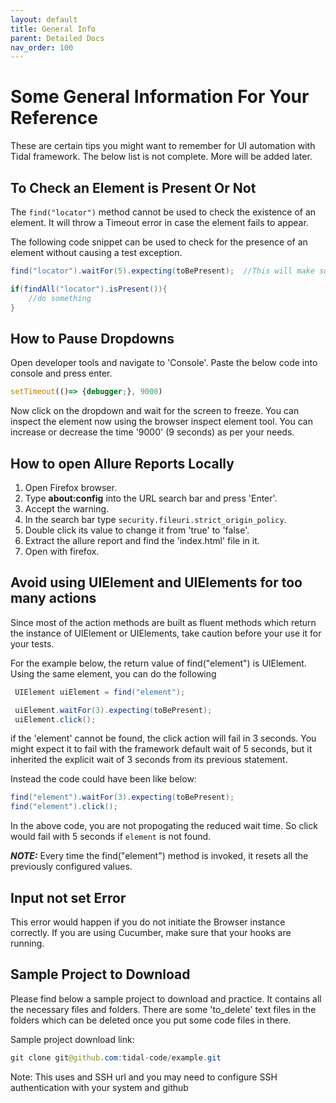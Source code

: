 ```yaml
---
layout: default
title: General Info
parent: Detailed Docs
nav_order: 100
---
```


# Some General Information For Your Reference

These are certain tips you might want to remember for UI automation with Tidal framework. 
The below list is not complete. More will be added later.


## To Check an Element is Present Or Not

The `find("locator")` method cannot be used to check the existence of an element.
It will throw a Timeout error in case the element fails to appear. 

The following code snippet can be used to check for the presence of an element without
causing a test exception.

```java
find("locator").waitFor(5).expecting(toBePresent);  //This will make sure that at least one of the element is present

if(findAll("locator").isPresent()){ 
    //do something
}
```

## How to Pause Dropdowns

Open developer tools and navigate to 'Console'.
Paste the below code into console and press enter.

```javascript
setTimeout(()=> {debugger;}, 9000)
```

Now click on the dropdown and wait for the screen to freeze. 
You can inspect the element now using the browser inspect element tool.
You can increase or decrease the time '9000' (9 seconds) as per your needs.

## How to open Allure Reports Locally

1. Open Firefox browser.
2. Type <b>about:config</b> into the URL search bar and press 'Enter'.
3. Accept the warning.
4. In the search bar type `security.fileuri.strict_origin_policy`.
5. Double click its value to change it from 'true' to 'false'.
6. Extract the allure report and find the 'index.html' file in it.
7. Open with firefox.

## Avoid using UIElement and UIElements for too many actions

Since most of the action methods are built as fluent methods which return the instance of UIElement or UIElements,
take caution before your use it for your tests. 

For the example below, the return value of find("element") is UIElement. Using the same element, you can do the following

```java
 UIElement uiElement = find("element");

 uiElement.waitFor(3).expecting(toBePresent);
 uiElement.click();
 ```

 if the 'element' cannot be found, the click action will fail in 3 seconds. You might expect it to fail with the 
 framework default wait of 5 seconds, but it inherited the explicit wait of 3 seconds from its previous statement. 
 
 Instead the code could have been like below:

 ```java
find("element").waitFor(3).expecting(toBePresent);
find("element").click();
```

In the above code, you are not propogating the reduced wait time. So click would fail with 5 seconds if `element` is not found.

***NOTE:*** Every time the find("element") method is invoked, it resets all the previously configured values. 


## Input not set Error

This error would happen if you do not initiate the Browser instance correctly. If you are using Cucumber, make sure that your hooks 
are running. 

## Sample Project to Download

Please find below a sample project to download and practice. It contains all the necessary files and folders. There are some 'to_delete' text files in the  folders which can be deleted once you put some code files in there.

Sample project download link:

```java
git clone git@github.com:tidal-code/example.git
```

Note: This uses and SSH url and you may need to configure SSH authentication with your system and github









